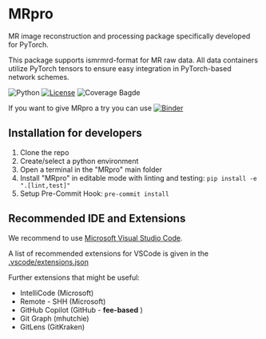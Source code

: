 # MRpro

MR image reconstruction and processing package specifically developed for PyTorch.

This package supports ismrmrd-format for MR raw data. All data containers utilize PyTorch tensors to ensure easy integration in PyTorch-based network schemes.

![Python](https://img.shields.io/badge/python-3.11%20%7C%203.12-blue)
[![License](https://img.shields.io/badge/License-Apache%202.0-blue.svg)](https://opensource.org/licenses/Apache-2.0)
![Coverage Bagde](https://img.shields.io/endpoint?url=https://gist.githubusercontent.com/ckolbPTB/48e334a10caf60e6708d7c712e56d241/raw/coverage.json)

If you want to give MRpro a try you can use
[![Binder](https://mybinder.org/badge_logo.svg)](https://mybinder.org/v2/gh/PTB-MR/mrpro.git/docker_tests?labpath=examples)

## Installation for developers

1. Clone the repo
2. Create/select a python environment
3. Open a terminal in the "MRpro" main folder
4. Install "MRpro" in editable mode with linting and testing: ``` pip install -e ".[lint,test]" ```
5. Setup Pre-Commit Hook: ``` pre-commit install ```

## Recommended IDE and Extensions

We recommend to use [Microsoft Visual Studio Code](https://code.visualstudio.com/download).

A list of recommended extensions for VSCode is given in the [.vscode/extensions.json](.vscode\extensions.json)

Further extensions that might be useful:

- IntelliCode (Microsoft)
- Remote - SHH (Microsoft)
- GitHub Copilot (GitHub - **fee-based** )
- Git Graph (mhutchie)
- GitLens (GitKraken)
